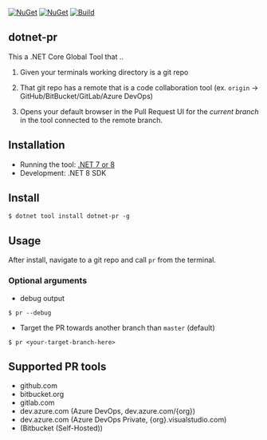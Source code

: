 [![NuGet](https://img.shields.io/nuget/v/dotnet-pr.svg)](https://www.nuget.org/packages/dotnet-pr/)
[![NuGet](https://img.shields.io/nuget/dt/dotnet-pr.svg)](https://www.nuget.org/packages/dotnet-pr/)
[![Build](https://github.com/johnkors/dotnet-pr/workflows/CI/badge.svg)](https://github.com/johnkors/dotnet-pr/actions)
## dotnet-pr


This a .NET Core Global Tool that ..

1) Given your terminals working directory is a git repo

2) That git repo has a remote that is a code collaboration tool (ex. `origin` -> GitHub/BitBucket/GitLab/Azure DevOps)

3) Opens your default browser in the Pull Request UI for the _current branch_ in the tool connected to the remote branch.


## Installation

* Running the tool: [.NET 7 or 8](https://dotnet.microsoft.com/download)
* Development: .NET 8 SDK

## Install

```
$ dotnet tool install dotnet-pr -g
```

## Usage

After install, navigate to a git repo and call `pr` from the terminal.

### Optional arguments

* debug output

```
$ pr --debug
```

* Target the PR towards another branch than `master` (default)

```
$ pr <your-target-branch-here>
```

## Supported PR tools

* github.com
* bitbucket.org
* gitlab.com
* dev.azure.com (Azure DevOps, dev.azure.com/{org})
* dev.azure.com (Azure DevOps Private, {org}.visualstudio.com)
* (Bitbucket (Self-Hosted))
